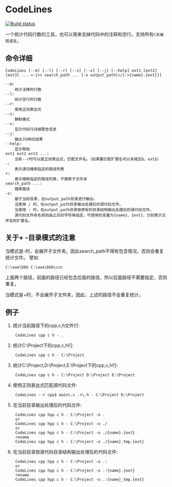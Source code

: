 # CodeLines
[![Build status](https://ci.appveyor.com/api/projects/status/oach5ro1fk86xa23?svg=true)](https://ci.appveyor.com/project/waiting/codelines)

一个统计代码行数的工具，也可以用来去掉代码中的注释和空行。支持所有`C系编程语言`。


## 命令详细

    CodeLines [--m] [--l] [--r] [--s] [--v] [--j] [--help] ext1 [ext2] [ext3] ... <-|+> search_path ... [-o output_path[</|:>{name}.{ext}]]

    --m:
        统计注释的行数
    --l:
        统计空行的行数
    --r:
        使用正则表达式
    --s:
        静默模式
    --v:
        显示代码行详细警告信息
    --j:
        输出JSON式结果
    --help:
        显示帮助
    ext1 ext2 ext3 ...:
        当有--r时可以是正则表达式，匹配文件名。（如果要匹配扩展名可以末尾加$，ext$）
    -:
        表示递归搜索指定的路径列表
    +:
        表示搜索指定的路径列表，不搜索子文件夹
    search_path ...:
        搜索路径
    -o:
        基于当前目录，在output_path目录进行输出。
        当使用 / 时，在output_path目录输出处理后的源代码文件。
        当使用 : 时，在output_path目录按原有的目录结构输出处理后的源代码文件。
        源代码文件命名规则由之后的字符串指定，可使用的变量为{name}、{ext}，分别表示文件名和扩展名。

## 关于+ -目录模式的注意
当模式是-时，会展开子文件夹。因此search_path不得有包含情况，否则会重复统计文件。
譬如

    C:\aaa\bbb C:\aaa\bbb\ccc

上面两个路径，前面的路径已经包含后面的路径，所以后面路径不需要指定，否则重复。

当模式是+时，不会展开子文件夹，因此，上述的路径不会重复统计。


## 例子
1. 统计当前路径下的cpp,c,h文件行:

        CodeLines cpp c h - .

2. 统计C:\Project下的cpp,c,h行:

        CodeLines cpp c h - C:\Project

3. 统计C:\Project,D:\Project,E:\Project下的cpp,c,h行:

        CodeLines cpp c h - C:\Project D:\Project E:\Project

4. 使用正则表达式匹配源代码文件:

        CodeLines --r cpp$ main\.c .+\.h - C:\Project D:\Project

5. 在当前目录输出处理后的代码文件:

        CodeLines cpp hpp c h - C:\Project -o .
        or
        CodeLines cpp hpp c h - C:\Project -o ./
        or
        CodeLines cpp hpp c h - C:\Project -o ./{name}.{ext}
        rename
        CodeLines cpp hpp c h - C:\Project -o ./{name}_tmp.{ext}

6. 在当前目录按源代码目录结构输出处理后的代码文件:

        CodeLines cpp hpp c h - C:\Project -o .:
        or
        CodeLines cpp hpp c h - C:\Project -o .:{name}.{ext}
        rename
        CodeLines cpp hpp c h - C:\Project -o .:{name}_tmp.{ext}
